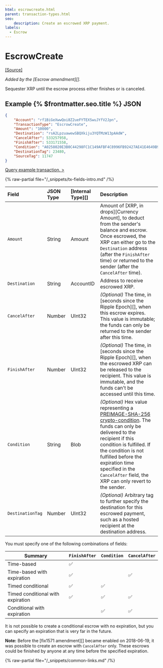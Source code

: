 ```yaml
---
html: escrowcreate.html
parent: transaction-types.html
seo:
    description: Create an escrowed XRP payment.
labels:
  - Escrow
---
```

# EscrowCreate

[[Source]](https://github.com/XRPLF/rippled/blob/master/src/ripple/app/tx/impl/Escrow.cpp "Source")

_Added by the [Escrow amendment][]._

Sequester XRP until the escrow process either finishes or is canceled.

## Example {% $frontmatter.seo.title %} JSON

```json
{
    "Account": "rf1BiGeXwwQoi8Z2ueFYTEXSwuJYfV2Jpn",
    "TransactionType": "EscrowCreate",
    "Amount": "10000",
    "Destination": "rsA2LpzuawewSBQXkiju3YQTMzW13pAAdW",
    "CancelAfter": 533257958,
    "FinishAfter": 533171558,
    "Condition": "A0258020E3B0C44298FC1C149AFBF4C8996FB92427AE41E4649B934CA495991B7852B855810100",
    "DestinationTag": 23480,
    "SourceTag": 11747
}
```

[Query example transaction. >](/resources/dev-tools/websocket-api-tool?server=wss%3A%2F%2Fxrplcluster.com%2F&req=%7B%22id%22%3A%22example_EscrowCreate%22%2C%22command%22%3A%22tx%22%2C%22transaction%22%3A%22C44F2EB84196B9AD820313DBEBA6316A15C9A2D35787579ED172B87A30131DA7%22%2C%22binary%22%3Afalse%7D)

{% raw-partial file="/_snippets/tx-fields-intro.md" /%}
<!--{# fix md highlighting_ #}-->


| Field            | JSON Type | [Internal Type][] | Description               |
|:-----------------|:----------|:------------------|:--------------------------|
| `Amount`         | String    | Amount            | Amount of [XRP, in drops][Currency Amount], to deduct from the sender's balance and escrow. Once escrowed, the XRP can either go to the `Destination` address (after the `FinishAfter` time) or returned to the sender (after the `CancelAfter` time). |
| `Destination`    | String    | AccountID         | Address to receive escrowed XRP. |
| `CancelAfter`    | Number    | UInt32            | _(Optional)_ The time, in [seconds since the Ripple Epoch][], when this escrow expires. This value is immutable; the funds can only be returned to the sender after this time. |
| `FinishAfter`    | Number    | UInt32            | _(Optional)_ The time, in [seconds since the Ripple Epoch][], when the escrowed XRP can be released to the recipient. This value is immutable, and the funds can't be accessed until this time. |
| `Condition`      | String    | Blob              | _(Optional)_ Hex value representing a [PREIMAGE-SHA-256 crypto-condition](https://tools.ietf.org/html/draft-thomas-crypto-conditions-02#section-8.1). The funds can only be delivered to the recipient if this condition is fulfilled. If the condition is not fulfilled before the expiration time specified in the `CancelAfter` field, the XRP can only revert to the sender. |
| `DestinationTag` | Number    | UInt32            | _(Optional)_ Arbitrary tag to further specify the destination for this escrowed payment, such as a hosted recipient at the destination address. |

You must specify one of the following combinations of fields:

| Summary                           | `FinishAfter` | `Condition` | `CancelAfter` |
|-----------------------------------|---------------|-------------|---------------|
| Time-based                        | ✅            |             |               |
| Time-based with expiration        | ✅            |             | ✅            |
| Timed conditional                 | ✅            | ✅          |               |
| Timed conditional with expiration | ✅            | ✅          | ✅            |
| Conditional with expiration       |               | ✅          | ✅            |

It is not possible to create a conditional escrow with no expiration, but you can specify an expiration that is very far in the future.

**Note:** Before the [fix1571 amendment][] became enabled on 2018-06-19, it was possible to create an escrow with `CancelAfter` only. These escrows could be finished by anyone at any time before the specified expiration.

{% raw-partial file="/_snippets/common-links.md" /%}
